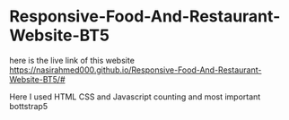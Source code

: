 # Responsive-Food-And-Restaurant-Website-BT5
here is the live link of this website
https://nasirahmed000.github.io/Responsive-Food-And-Restaurant-Website-BT5/#

Here I used HTML CSS and Javascript counting and most important bottstrap5
